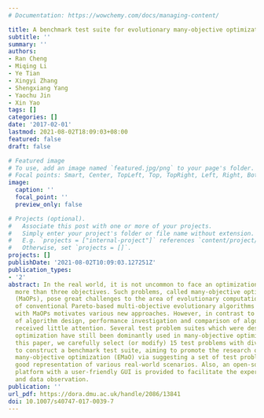 ```yaml
---
# Documentation: https://wowchemy.com/docs/managing-content/

title: A benchmark test suite for evolutionary many-objective optimization
subtitle: ''
summary: ''
authors:
- Ran Cheng
- Miqing Li
- Ye Tian
- Xingyi Zhang
- Shengxiang Yang
- Yaochu Jin
- Xin Yao
tags: []
categories: []
date: '2017-02-01'
lastmod: 2021-08-02T18:09:03+08:00
featured: false
draft: false

# Featured image
# To use, add an image named `featured.jpg/png` to your page's folder.
# Focal points: Smart, Center, TopLeft, Top, TopRight, Left, Right, BottomLeft, Bottom, BottomRight.
image:
  caption: ''
  focal_point: ''
  preview_only: false

# Projects (optional).
#   Associate this post with one or more of your projects.
#   Simply enter your project's folder or file name without extension.
#   E.g. `projects = ["internal-project"]` references `content/project/deep-learning/index.md`.
#   Otherwise, set `projects = []`.
projects: []
publishDate: '2021-08-02T10:09:03.127251Z'
publication_types:
- '2'
abstract: In the real world, it is not uncommon to face an optimization problem with
  more than three objectives. Such problems, called many-objective optimization problems
  (MaOPs), pose great challenges to the area of evolutionary computation. The failure
  of conventional Pareto-based multi-objective evolutionary algorithms in dealing
  with MaOPs motivates various new approaches. However, in contrast to the rapid development
  of algorithm design, performance investigation and comparison of algorithms have
  received little attention. Several test problem suites which were designed for multi-objective
  optimization have still been dominantly used in many-objective optimization. In
  this paper, we carefully select (or modify) 15 test problems with diverse properties
  to construct a benchmark test suite, aiming to promote the research of evolutionary
  many-objective optimization (EMaO) via suggesting a set of test problems with a
  good representation of various real-world scenarios. Also, an open-source software
  platform with a user-friendly GUI is provided to facilitate the experimental execution
  and data observation.
publication: ''
url_pdf: https://dora.dmu.ac.uk/handle/2086/13841
doi: 10.1007/s40747-017-0039-7
---
```

